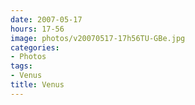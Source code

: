 ```yaml
---
date: 2007-05-17
hours: 17-56
image: photos/v20070517-17h56TU-GBe.jpg
categories: 
- Photos 
tags: 
- Venus 
title: Venus
---
```

